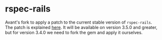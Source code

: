 # rspec-rails
Avant's fork to apply a patch to the current stable version of `rspec-rails`.
The patch is explained [here](https://github.com/rspec/rspec-rails/pull/1512).
It will be available on version 3.5.0 and greater, but for version 3.4.0 we need
to fork the gem and apply it ourselves.
